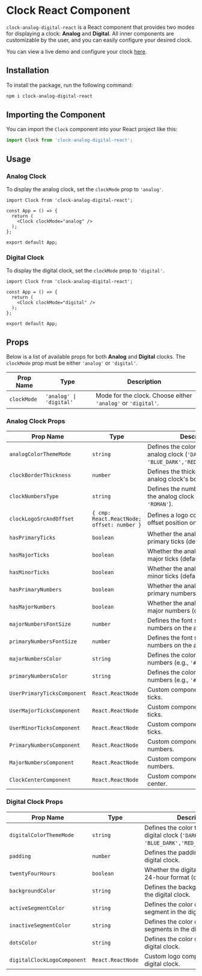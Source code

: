
# Clock React Component

`clock-analog-digital-react` is a React component that provides two modes for displaying a clock: **Analog** and **Digital**. All inner components are customizable by the user, and you can easily configure your desired clock.

You can view a live demo and configure your clock [here](https://react-clock-analog-digital-demo.vercel.app).

## Installation

To install the package, run the following command:

```bash
npm i clock-analog-digital-react
```

## Importing the Component

You can import the `Clock` component into your React project like this:

```typescript
import Clock from 'clock-analog-digital-react';
```

## Usage

### Analog Clock

To display the analog clock, set the `clockMode` prop to `'analog'`.

```tsx
import Clock from 'clock-analog-digital-react';

const App = () => {
  return (
    <Clock clockMode="analog" />
  );
};

export default App;
```

### Digital Clock

To display the digital clock, set the `clockMode` prop to `'digital'`.

```tsx
import Clock from 'clock-analog-digital-react';

const App = () => {
  return (
    <Clock clockMode="digital" />
  );
};

export default App;
```

## Props

Below is a list of available props for both **Analog** and **Digital** clocks. The `clockMode` prop must be either `'analog'` or `'digital'`.

| Prop Name                     | Type                                      | Description                                                                 |
|-------------------------------|-------------------------------------------|-----------------------------------------------------------------------------|
| `clockMode`                    | `'analog' \| 'digital'`                  | Mode for the clock. Choose either `'analog'` or `'digital'`.                |

### Analog Clock Props

| Prop Name                     | Type                                      | Description                                                                 |
|-------------------------------|-------------------------------------------|-----------------------------------------------------------------------------|
| `analogColorThemeMode`         | `string`                                  | Defines the color theme for the analog clock (`'DARK'`, `'LIGHT', 'BLUE_DARK','RED_DARK','AUTUMN'`).|
| `clockBorderThickness`          | `number`                                  | Defines the thickness of the analog clock's border.                         |
| `clockNumbersType`             | `string`                                  | Defines the numbering system for the analog clock (e.g., `'ENGLISH'`, `'ROMAN'`). |
| `clockLogoSrcAndOffset`        | `{ cmp: React.ReactNode; offset: number }` | Defines a logo component and its offset position on the analog clock.        |
| `hasPrimaryTicks`              | `boolean`                                 | Whether the analog clock shows primary ticks (default: `false`).             |
| `hasMajorTicks`                | `boolean`                                 | Whether the analog clock shows major ticks (default: `false`).               |
| `hasMinorTicks`                | `boolean`                                 | Whether the analog clock shows minor ticks (default: `false`).               |
| `hasPrimaryNumbers`            | `boolean`                                 | Whether the analog clock shows primary numbers (default: `false`).           |
| `hasMajorNumbers`              | `boolean`                                 | Whether the analog clock shows major numbers (default: `false`).             |
| `majorNumbersFontSize`         | `number`                                  | Defines the font size for major numbers on the analog clock.                 |
| `primaryNumbersFontSize`       | `number`                                  | Defines the font size for primary numbers on the analog clock.               |
| `majorNumbersColor`            | `string`                                  | Defines the color of the major numbers (e.g., `'#FFFFFF'`).                  |
| `primaryNumbersColor`          | `string`                                  | Defines the color of the primary numbers (e.g., `'#e6272d'`).                |
| `UserPrimaryTicksComponent`    | `React.ReactNode`                         | Custom component for primary ticks.                                          |
| `UserMajorTicksComponent`      | `React.ReactNode`                         | Custom component for major ticks.                                            |
| `UserMinorTicksComponent`      | `React.ReactNode`                         | Custom component for minor ticks.                                            |
| `PrimaryNumbersComponent`      | `React.ReactNode`                         | Custom component for primary numbers.                                        |
| `MajorNumbersComponent`        | `React.ReactNode`                         | Custom component for major numbers.                                          |
| `ClockCenterComponent`         | `React.ReactNode`                         | Custom component for the clock center.                                       |

### Digital Clock Props

| Prop Name                     | Type                                      | Description                                                                 |
|-------------------------------|-------------------------------------------|-----------------------------------------------------------------------------|
| `digitalColorThemeMode`        | `string`                                  | Defines the color theme for the digital clock (`'DARK'`, `'LIGHT', 'BLUE_DARK','RED_DARK','AUTUMN'`).|
| `padding`                      | `number`                                  | Defines the padding around the digital clock.                               |
| `twentyFourHours`              | `boolean`                                 | Whether the digital clock shows in 24-hour format (default: `false`).        |
| `backgroundColor`              | `string`                                  | Defines the background color of the digital clock.                          |
| `activeSegmentColor`           | `string`                                  | Defines the color of the active segment in the digital clock.                |
| `inactiveSegmentColor`         | `string`                                  | Defines the color of the inactive segments in the digital clock.             |
| `dotsColor`                    | `string`                                  | Defines the color of the dots in the digital clock.                          |
| `digitalClockLogoComponent`    | `React.ReactNode`                         | Custom logo component for the digital clock.                                |



